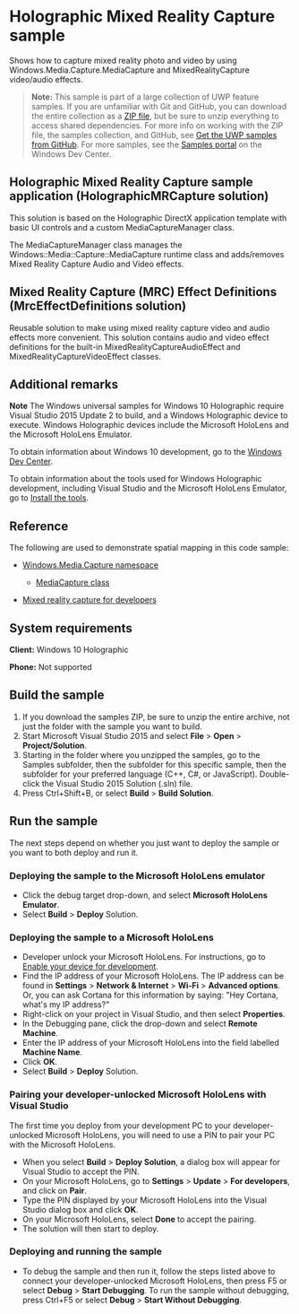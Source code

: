 <!---
  category: Holographic
  samplefwlink: http://go.microsoft.com/fwlink/p/?LinkId=827451
--->

# Holographic Mixed Reality Capture sample

Shows how to capture mixed reality photo and video by using Windows.Media.Capture.MediaCapture and
MixedRealityCapture video/audio effects.

> **Note:** This sample is part of a large collection of UWP feature samples. 
> If you are unfamiliar with Git and GitHub, you can download the entire collection as a 
> [ZIP file](https://github.com/Microsoft/Windows-universal-samples/archive/master.zip), but be 
> sure to unzip everything to access shared dependencies. For more info on working with the ZIP file, 
> the samples collection, and GitHub, see [Get the UWP samples from GitHub](https://aka.ms/ovu2uq). 
> For more samples, see the [Samples portal](https://aka.ms/winsamples) on the Windows Dev Center. 

## Holographic Mixed Reality Capture sample application (HolographicMRCapture solution)

This solution is based on the Holographic DirectX application template with basic UI controls and a custom MediaCaptureManager class.

The MediaCaptureManager class manages the Windows::Media::Capture::MediaCapture runtime class and adds/removes Mixed Reality Capture Audio and Video effects.

## Mixed Reality Capture (MRC) Effect Definitions (MrcEffectDefinitions solution)

Reusable solution to make using mixed reality capture video and audio effects more convenient.
This solution contains audio and video effect definitions for the built-in
MixedRealityCaptureAudioEffect and MixedRealityCaptureVideoEffect classes.

## Additional remarks

**Note** The Windows universal samples for Windows 10 Holographic require Visual Studio 2015 Update 2
to build, and a Windows Holographic device to execute. Windows Holographic devices include the
Microsoft HoloLens and the Microsoft HoloLens Emulator.

To obtain information about Windows 10 development, go to the [Windows Dev Center](http://go.microsoft.com/fwlink/?LinkID=532421).

To obtain information about the tools used for Windows Holographic development, including
Visual Studio and the Microsoft HoloLens Emulator, go to
[Install the tools](https://developer.microsoft.com/windows/mixed-reality/install_the_tools).

## Reference

The following are used to demonstrate spatial mapping in this code sample:

* [Windows.Media.Capture namespace](https://msdn.microsoft.com/library/windows/apps/windows.media.capture.aspx)
  * [MediaCapture class](https://msdn.microsoft.com/library/windows/apps/windows.media.capture.mediacapture.aspx)

* [Mixed reality capture for developers](https://developer.microsoft.com/windows/holographic/mixed_reality_capture_for_developers)

## System requirements

**Client:** Windows 10 Holographic

**Phone:** Not supported

## Build the sample

1. If you download the samples ZIP, be sure to unzip the entire archive, not just the folder with
   the sample you want to build.
2. Start Microsoft Visual Studio 2015 and select **File** \> **Open** \> **Project/Solution**.
3. Starting in the folder where you unzipped the samples, go to the Samples subfolder, then the
   subfolder for this specific sample, then the subfolder for your preferred language (C++, C#, or
   JavaScript). Double-click the Visual Studio 2015 Solution (.sln) file.
4. Press Ctrl+Shift+B, or select **Build** \> **Build Solution**.

## Run the sample

The next steps depend on whether you just want to deploy the sample or you want to both deploy and
run it.

### Deploying the sample to the Microsoft HoloLens emulator

- Click the debug target drop-down, and select **Microsoft HoloLens Emulator**.
- Select **Build** \> **Deploy** Solution.

### Deploying the sample to a Microsoft HoloLens

- Developer unlock your Microsoft HoloLens. For instructions, go to
  [Enable your device for development](https://msdn.microsoft.com/windows/uwp/get-started/enable-your-device-for-development#enable-your-windows-10-devices).
- Find the IP address of your Microsoft HoloLens. The IP address can be found in **Settings**
  \> **Network & Internet** \> **Wi-Fi** \> **Advanced options**. Or, you can ask Cortana for this
  information by saying: "Hey Cortana, what's my IP address?"
- Right-click on your project in Visual Studio, and then select **Properties**.
- In the Debugging pane, click the drop-down and select **Remote Machine**.
- Enter the IP address of your Microsoft HoloLens into the field labelled **Machine Name**.
- Click **OK**.
- Select **Build** \> **Deploy** Solution.

### Pairing your developer-unlocked Microsoft HoloLens with Visual Studio

The first time you deploy from your development PC to your developer-unlocked Microsoft HoloLens,
you will need to use a PIN to pair your PC with the Microsoft HoloLens.
- When you select **Build** \> **Deploy Solution**, a dialog box will appear for Visual Studio to
  accept the PIN.
- On your Microsoft HoloLens, go to **Settings** \> **Update** \> **For developers**, and click on
  **Pair**.
- Type the PIN displayed by your Microsoft HoloLens into the Visual Studio dialog box and click
  **OK**.
- On your Microsoft HoloLens, select **Done** to accept the pairing.
- The solution will then start to deploy.

### Deploying and running the sample

- To debug the sample and then run it, follow the steps listed above to connect your
  developer-unlocked Microsoft HoloLens, then press F5 or select **Debug** \> **Start Debugging**.
  To run  the sample without debugging, press Ctrl+F5 or select **Debug** \> **Start Without Debugging**.
